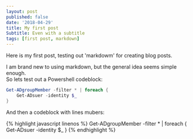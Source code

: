 ```yaml
---
layout: post
published: false
date: '2018-04-29'
title: My first post
Subtitle: Even with a subtitle
tags: [first post, markdown]
---
```


Here is my first post, testing out 'markdowm' for creating blog posts.

I am brand new to using markdown, but the general idea seems simple enough.  
So lets test out a Powershell codeblock:

```powershell
Get-ADgroupMember -filter * | foreach {
	Get-ADsuer -identity $_
}
```

And then a codeblock with lines mubers: 

{% highlight javascript linenos %}
Get-ADgroupMember -filter * | foreach {
	Get-ADsuer -identity $_
}
{% endhighlight %}

